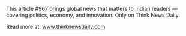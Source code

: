 This article #967 brings global news that matters to Indian readers — covering politics, economy, and innovation. Only on Think News Daily.

Read more at: www.thinknewsdaily.com